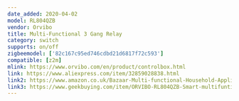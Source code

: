 ```yaml
---
date_added: 2020-04-02
model: RL804QZB
vendor: Orvibo
title: Multi-Functional 3 Gang Relay
category: switch
supports: on/off
zigbeemodel: ['82c167c95ed746cdbd21d6817f72c593']
compatible: [z2m]
mlink: https://www.orvibo.com/en/product/controlbox.html
link: https://www.aliexpress.com/item/32859028838.html
link2: https://www.amazon.co.uk/Bazaar-Multi-functional-Household-Appliances-Control/dp/B071RJNG3J
link3: https://www.geekbuying.com/item/ORVIBO-RL804QZB-Smart-multifuntional-relay-368618.html
---
```


